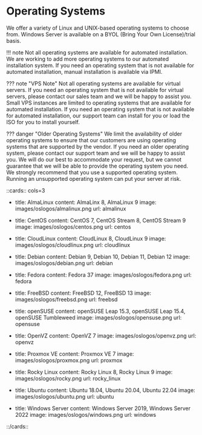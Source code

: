 # Operating Systems

We offer a variety of Linux and UNIX-based operating systems to choose from. Windows Server is available on a BYOL (Bring Your Own License)/trial basis. 

!!! note
    Not all operating systems are available for automated installation. We are working to add more operating systems to our automated installation system. If you need an operating system that is not available for automated installation, manual installation is available via IPMI.

??? note "VPS Note"
    Not all operating systems are available for virtual servers. If you need an operating system that is not available for virtual servers, please contact our sales team and we will be happy to assist you. Small VPS instances are limited to operating systems that are available for automated installation. If you need an operating system that is not available for automated installation, our support team can install for you or load the ISO for you to install yourself.

??? danger "Older Operating Systems"
    We limit the availability of older operating systems to ensure that our customers are using operating systems that are supported by the vendor. If you need an older operating system, please contact our support team and we will be happy to assist you. We will do our best to accommodate your request, but we cannot guarantee that we will be able to provide the operating system you need. We strongly recommend that you use a supported operating system. Running an unsupported operating system can put your server at risk.


::cards:: cols=3

- title: AlmaLinux
  content: AlmaLinx 8, AlmaLinux 9
  image: images/oslogos/almalinux.png
  url: almalinux

- title: CentOS
  content: CentOS 7, CentOS Stream 8, CentOS Stream 9
  image: images/oslogos/centos.png
  url: centos

- title: CloudLinux
  content: CloudLinux 8, CloudLinux 9
  image: images/oslogos/cloudlinux.png
  url: cloudlinux

- title: Debian
  content: Debian 9, Debian 10, Debian 11, Debian 12
  image: images/oslogos/debian.png
  url: debian

- title: Fedora
  content: Fedora 37
  image: images/oslogos/fedora.png
  url: fedora

- title: FreeBSD
  content: FreeBSD 12, FreeBSD 13
  image: images/oslogos/freebsd.png
  url: freebsd

- title: openSUSE
  content: openSUSE Leap 15.3, openSUSE Leap 15.4, openSUSE Tumbleweed
  image: images/oslogos/opensuse.png
  url: opensuse

- title: OpenVZ
  content: OpenVZ 7
  image: images/oslogos/openvz.png
  url: openvz

- title: Proxmox VE
  content: Proxmox VE 7
  image: images/oslogos/proxmox.png
  url: proxmox

- title: Rocky Linux
  content: Rocky Linux 8, Rocky Linux 9
  image: images/oslogos/rocky.png
  url: rocky_linux

- title: Ubuntu
  content: Ubuntu 18.04, Ubuntu 20.04, Ubuntu 22.04
  image: images/oslogos/ubuntu.png
  url: ubuntu

- title: Windows Server
  content: Windows Server 2019, Windows Server 2022
  image: images/oslogos/windows.png
  url: windows

::/cards::

